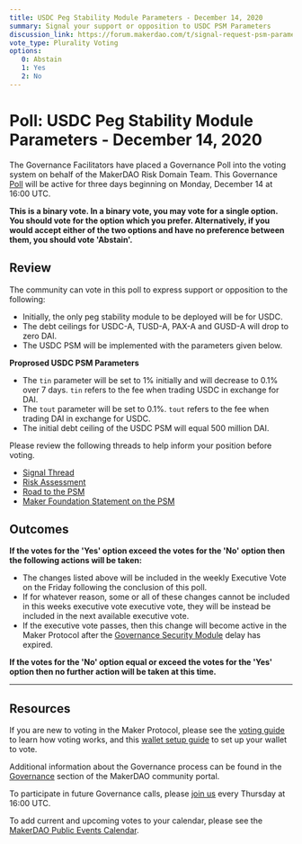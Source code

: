 ```yaml
---
title: USDC Peg Stability Module Parameters - December 14, 2020
summary: Signal your support or opposition to USDC PSM Parameters
discussion_link: https://forum.makerdao.com/t/signal-request-psm-parameters/5532
vote_type: Plurality Voting
options:
   0: Abstain
   1: Yes
   2: No
---
```

# Poll: USDC Peg Stability Module Parameters - December 14, 2020

The Governance Facilitators have placed a Governance Poll into the voting system on behalf of the MakerDAO Risk Domain Team. This Governance [Poll](https://community-development.makerdao.com/en/learn/governance/on-chain-gov) will be active for three days beginning on Monday, December 14 at 16:00 UTC.

**This is a binary vote. In a binary vote, you may vote for a single option. You should vote for the option which you prefer. Alternatively, if you would accept either of the two options and have no preference between them, you should vote 'Abstain'.**

## Review

The community can vote in this poll to express support or opposition to the following:
* Initially, the only peg stability module to be deployed will be for USDC.
* The debt ceilings for USDC-A, TUSD-A, PAX-A and GUSD-A will drop to zero DAI.
* The USDC PSM will be implemented with the parameters given below.

**Proprosed USDC PSM Parameters**
* The `tin` parameter will be set to 1% initially and will decrease to 0.1% over 7 days. `tin` refers to the fee when trading USDC in exchange for DAI.
* The `tout` parameter will be set to 0.1%. `tout` refers to the fee when trading DAI in exchange for USDC.
* The initial debt ceiling of the USDC PSM will equal 500 million DAI.

Please review the following threads to help inform your position before voting.
* [Signal Thread](https://forum.makerdao.com/t/signal-request-psm-parameters/5532)
* [Risk Assessment](https://forum.makerdao.com/t/mip29-peg-stability-module-psm-risk-assessment/5504)
* [Road to the PSM](https://forum.makerdao.com/t/road-to-the-psm/5353)
* [Maker Foundation Statement on the PSM](https://forum.makerdao.com/t/foundation-statement-on-the-psm/5521)

## Outcomes

**If the votes for the 'Yes' option exceed the votes for the 'No' option then the following actions will be taken:**
* The changes listed above will be included in the weekly Executive Vote on the Friday following the conclusion of this poll.
* If for whatever reason, some or all of these changes cannot be included in this weeks executive vote executive vote, they will be instead be included in the next available executive vote.
* If the executive vote passes, then this change will become active in the Maker Protocol after the [Governance Security Module](https://forum.makerdao.com/tag/govsec-module) delay has expired.

**If the votes for the 'No' option equal or exceed the votes for the 'Yes' option then no further action will be taken at this time.**

---

## Resources

If you are new to voting in the Maker Protocol, please see the [voting guide](https://community-development.makerdao.com/en/learn/governance/how-voting-works/) to learn how voting works, and this [wallet setup guide](https://community-development.makerdao.com/en/learn/governance/voting-setup/) to set up your wallet to vote.

Additional information about the Governance process can be found in the [Governance](https://community-development.makerdao.com/en/learn/governance) section of the MakerDAO community portal.

To participate in future Governance calls, please [join us](https://github.com/makerdao/community/tree/master/governance/governance-and-risk-meetings) every Thursday at 16:00 UTC.

To add current and upcoming votes to your calendar, please see the [MakerDAO Public Events Calendar](https://calendar.google.com/calendar/embed?src=makerdao.com_3efhm2ghipksegl009ktniomdk%40group.calendar.google.com&ctz=UTC&mode=week&showCalendars=0&showPrint=0).
